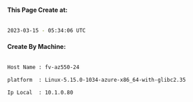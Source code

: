 
   
#### This Page Create at:

```bash

2023-03-15 - 05:34:06 UTC

```

#### Create By Machine:

```bash

Host Name : fv-az550-24

platform  : Linux-5.15.0-1034-azure-x86_64-with-glibc2.35

Ip Local  : 10.1.0.80

```

